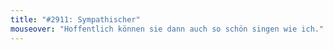 ```yaml
---
title: "#2911: Sympathischer"
mouseover: "Hoffentlich können sie dann auch so schön singen wie ich."
---
```


